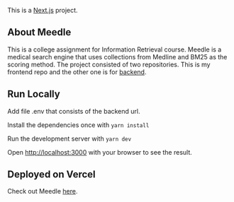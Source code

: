 This is a [Next.js](https://nextjs.org/) project.

## About Meedle

This is a college assignment for Information Retrieval course. Meedle is a medical search engine that uses collections from Medline and BM25 as the scoring method. The project consisted of two repositories. This is my frontend repo and the other one is for [backend](https://github.com/nisadn/be-meedle).

## Run Locally

Add file .env that consists of the backend url.

Install the dependencies once with `yarn install` 

Run the development server with `yarn dev`

Open [http://localhost:3000](http://localhost:3000) with your browser to see the result.

## Deployed on Vercel

Check out Meedle [here](https://meedle.vercel.app/).
